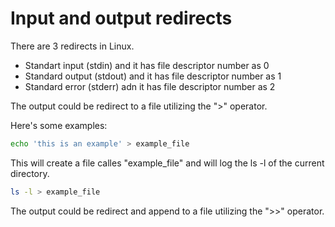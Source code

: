 # Input and output redirects

There are 3 redirects in Linux.
- Standart input (stdin) and it has file descriptor number as 0
- Standard output (stdout) and it has file descriptor number as 1
- Standard error (stderr) adn it has file descriptor number as 2


The output could be redirect to a file utilizing the ">" operator.

Here's some examples:

```bash
echo 'this is an example' > example_file 
```

This will create a file calles "example_file" and will log the ls -l of the current directory.
```bash
ls -l > example_file 
```

The output could be redirect and append to a file utilizing the ">>" operator.



